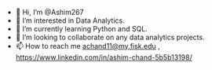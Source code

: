 - 👋 Hi, I’m @Ashim267
- 👀 I’m interested in Data Analytics.
- 🌱 I’m currently learning Python and SQL.
- 💞️ I’m looking to collaborate on any data analytics projects.
- 📫 How to reach me achand11@my.fisk.edu , https://www.linkedin.com/in/ashim-chand-5b5b13198/ 

<!---
Ashim267/Ashim267 is a ✨ special ✨ repository because its `README.md` (this file) appears on your GitHub profile.
You can click the Preview link to take a look at your changes.
--->
